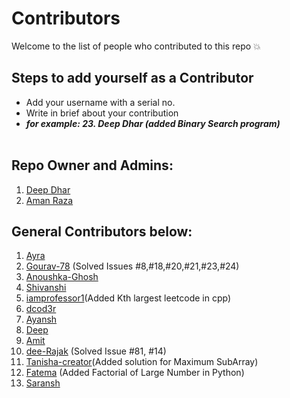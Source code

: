 # Contributors

Welcome to the list of people who contributed to this repo 💥

## Steps to add yourself as a Contributor

- Add your username with a serial no.
- Write in brief about your contribution
- **_for example: 23. Deep Dhar (added Binary Search program)_** <br></br>

## Repo Owner and Admins:

1. [Deep Dhar](https://github.com/deepdhar)
2. [Aman Raza](https://github.com/aman-raza)

## General Contributors below:

1. [Ayra](https://github.com/BonkReaction)
2. [Gourav-78](https://github.com/Gourav-78) (Solved Issues #8,#18,#20,#21,#23,#24)
3. [Anoushka-Ghosh](https://github.com/Anoushka-Ghosh)
4. [Shivanshi](https://github.com/shivanshi-s)
5. [iamprofessor1](https://github.com/iamprofessor1)(Added Kth largest leetcode in cpp)
6. [dcod3r](https://github.com/dcod3r)
7. [Ayansh](https://github.com/badasschef)
8. [Deep](https://github.com/deep846)
9. [Amit](https://github.com/amitShindeGit)
10. [dee-Rajak](https://github.com/dee-Rajak)	(Solved Issue #81, #14)
11. [Tanisha-creator](https://github.com/Tanisha-creator)(Added solution for Maximum SubArray)
12. [Fatema](https://github.com/Fatema110Git) (Added Factorial of Large Number in Python)
13. [Saransh](https://github.com/saranshkotnala)
